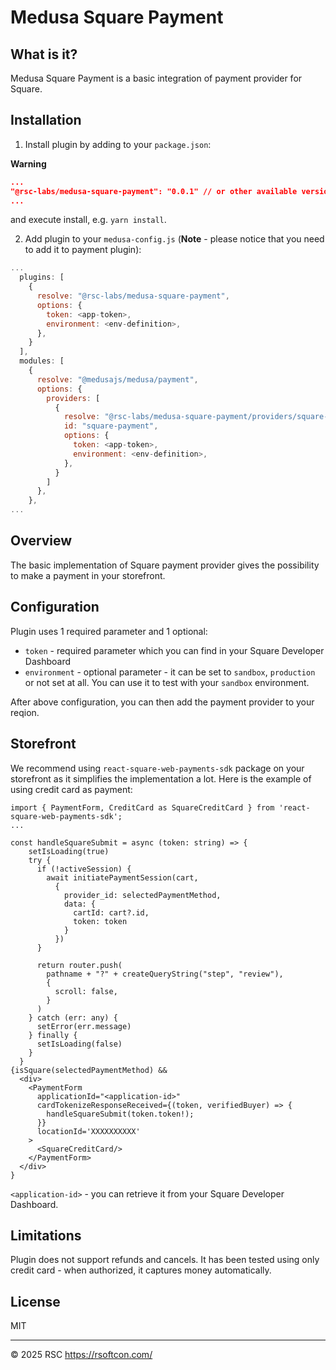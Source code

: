 # Medusa Square Payment

## What is it?

Medusa Square Payment is a basic integration of payment provider for Square.

## Installation

1. Install plugin by adding to your `package.json`:

**Warning**

```json
...
"@rsc-labs/medusa-square-payment": "0.0.1" // or other available version
...
```
and execute install, e.g. `yarn install`.

2. Add plugin to your `medusa-config.js` (**Note** - please notice that you need to add it to payment plugin):

```js
...
  plugins: [
    {
      resolve: "@rsc-labs/medusa-square-payment",
      options: {
        token: <app-token>,
        environment: <env-definition>,
      },
    }
  ],
  modules: [
    {
      resolve: "@medusajs/medusa/payment",
      options: {
        providers: [
          {
            resolve: "@rsc-labs/medusa-square-payment/providers/square-payment",
            id: "square-payment",
            options: {
              token: <app-token>,
              environment: <env-definition>,
            },
          }
        ]
      },
    },
...
```

## Overview

The basic implementation of Square payment provider gives the possibility to make a payment in your storefront.

## Configuration

Plugin uses 1 required parameter and 1 optional:

- `token` - required parameter which you can find in your Square Developer Dashboard
- `environment` - optional parameter - it can be set to `sandbox`, `production` or not set at all. You can use it to test with your `sandbox` environment.


After above configuration, you can then add the payment provider to your reqion.

## Storefront

We recommend using `react-square-web-payments-sdk` package on your storefront as it simplifies the implementation a lot.
Here is the example of using credit card as payment:

```tsx
import { PaymentForm, CreditCard as SquareCreditCard } from 'react-square-web-payments-sdk';
...

const handleSquareSubmit = async (token: string) => {
    setIsLoading(true)
    try {
      if (!activeSession) {
        await initiatePaymentSession(cart, 
          {
            provider_id: selectedPaymentMethod,
            data: {
              cartId: cart?.id,
              token: token
            }
          })
      }

      return router.push(
        pathname + "?" + createQueryString("step", "review"),
        {
          scroll: false,
        }
      )
    } catch (err: any) {
      setError(err.message)
    } finally {
      setIsLoading(false)
    }
  }
{isSquare(selectedPaymentMethod) &&
  <div>
    <PaymentForm
      applicationId="<application-id>"
      cardTokenizeResponseReceived={(token, verifiedBuyer) => {
        handleSquareSubmit(token.token!);
      }}
      locationId='XXXXXXXXXX'
    >
      <SquareCreditCard/>
    </PaymentForm>
  </div>
}
```

`<application-id>` - you can retrieve it from your Square Developer Dashboard.

## Limitations

Plugin does not support refunds and cancels. It has been tested using only credit card - when authorized, it captures money automatically.

## License

MIT

---

© 2025 RSC https://rsoftcon.com/